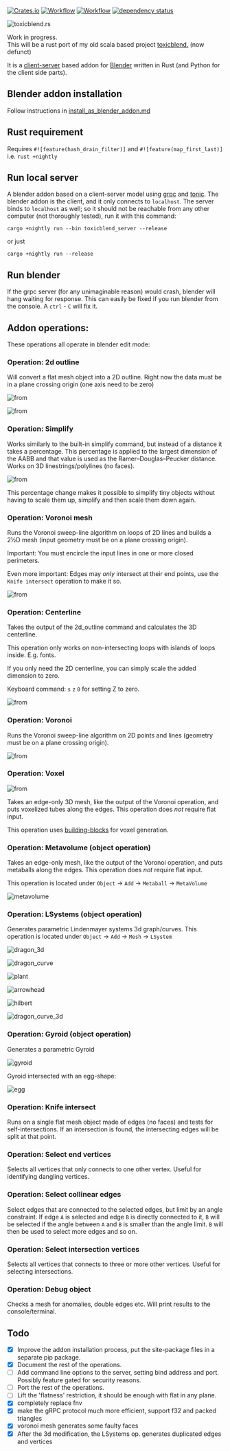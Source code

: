 [![Crates.io](https://meritbadge.herokuapp.com/toxicblend)](https://crates.io/crates/toxicblend)
[![Workflow](https://github.com/eadf/toxicblend.rs/workflows/Rust/badge.svg)](https://github.com/eadf/toxicblend.rs/workflows/Rust/badge.svg)
[![Workflow](https://github.com/eadf/toxicblend.rs/workflows/Clippy/badge.svg)](https://github.com/eadf/toxicblend.rs/workflows/Clippy/badge.svg)
[![dependency status](https://deps.rs/crate/toxicblend/0.0.10/status.svg)](https://deps.rs/crate/toxicblend/0.0.10)


![toxicblend.rs](img/header.png)

Work in progress.\
This will be a rust port of my old scala based project [toxicblend.](https://github.com/toxicblend/toxicblend) (now defunct)

It is a [client-server](https://grpc.io) based addon for [Blender](blender.org) written in Rust (and Python for the client side parts).  

## Blender addon installation
Follow instructions in [install_as_blender_addon.md](blender_addon/install_as_blender_addon.md)

## Rust requirement

Requires `#![feature(hash_drain_filter)]` and `#![feature(map_first_last)]` i.e. `rust +nightly`

## Run local server
A blender addon based on a client-server model using [grpc](https://grpc.io) and [tonic](https://github.com/hyperium/tonic).
The blender addon is the client, and it only connects to `localhost`.
The server binds to `localhost` as well; so it should not be reachable from any other computer (not thoroughly tested), run it with this command:
```
cargo +nightly run --bin toxicblend_server --release
```

or just 
```
cargo +nightly run --release
```

## Run blender
If the grpc server (for any unimaginable reason) would crash, blender will hang waiting for response.
This can easily be fixed if you run blender from the console. A `ctrl` - `C` will fix it.

## Addon operations:

These operations all operate in blender edit mode:

### Operation: 2d outline

Will convert a flat mesh object into a 2D outline. Right now the data must be in a plane crossing origin (one axis need to be zero)

![from](img/2d_outline_from.png)

![from](img/2d_outline_to.png)

### Operation: Simplify

Works similarly to the built-in simplify command, but instead of a distance it takes a percentage.
This percentage is applied to the largest dimension of the AABB and that value is used as the Ramer–Douglas–Peucker distance.
Works on 3D linestrings/polylines (no faces).

![from](img/simplify.png)

This percentage change makes it possible to simplify tiny objects without having to scale them up, simplify and then scale them down again.

### Operation: Voronoi mesh
Runs the Voronoi sweep-line algorithm on loops of 2D lines and builds a 2½D mesh (input geometry must be on a plane crossing origin).

Important: You must encircle the input lines in one or more closed perimeters.

Even more important: Edges may *only* intersect at their end points, use the `Knife intersect` operation to make it so.

![from](img/voronoi_mesh.png)

### Operation: Centerline

Takes the output of the 2d_outline command and calculates the 3D centerline.

This operation only works on non-intersecting loops with islands of loops inside. E.g. fonts.

If you only need the 2D centerline, you can simply scale the added dimension to zero.

Keyboard command: `s` `z` `0` for setting Z to zero.

![from](img/centerline.png)

### Operation: Voronoi
Runs the Voronoi sweep-line algorithm on 2D points and lines (geometry must be on a plane crossing origin).

![from](img/voronoi.png)

### Operation: Voxel

![from](img/voxel.png)

Takes an edge-only 3D mesh, like the output of the Voronoi operation, and puts voxelized tubes along the edges.
This operation does *not* require flat input.

This operation uses [building-blocks](https://crates.io/crates/building-blocks) for voxel generation.

### Operation: Metavolume (object operation)
Takes an edge-only mesh, like the output of the Voronoi operation, and puts metaballs along the edges.
This operation does *not* require flat input.

This operation is located under `Object` -> `Add` -> `Metaball` -> `MetaVolume`

![metavolume](img/metavolume.png)

### Operation: LSystems (object operation)
Generates parametric Lindenmayer systems 3d graph/curves. 
This operation is located under `Object` -> `Add` -> `Mesh` -> `LSystem`

![dragon_3d](img/dragon_3d.png)

![dragon_curve](img/lsystems.png)

![plant](img/plant2.png)

![arrowhead](img/arrowhead.png)

![hilbert](img/hilbert_3d.png)

![dragon_curve_3d](img/dragon_curve_3d.gif)

### Operation: Gyroid (object operation)
Generates a parametric Gyroid

![gyroid](img/gyroid.png)

Gyroid intersected with an egg-shape:

![egg](img/egg.png)

### Operation: Knife intersect

Runs on a single flat mesh object made of edges (no faces) and tests for self-intersections.
If an intersection is found, the intersecting edges will be split at that point.

### Operation: Select end vertices

Selects all vertices that only connects to one other vertex. Useful for identifying dangling vertices.

### Operation: Select collinear edges

Select edges that are connected to the selected edges, but limit by an angle constraint.
If edge `A` is selected and edge `B` is directly connected to it, `B` will be selected if the angle between `A` and `B` 
is smaller than the angle limit. `B` will then be used to select more edges and so on.

### Operation: Select intersection vertices

Selects all vertices that connects to three or more other vertices. Useful for selecting intersections.

### Operation: Debug object

Checks a mesh for anomalies, double edges etc. Will print results to the console/terminal.

## Todo

- [X] Improve the addon installation process, put the site-package files in a separate pip package.
- [X] Document the rest of the operations.
- [ ] Add command line options to the server, setting bind address and port. Possibly feature gated for security reasons.
- [ ] Port the rest of the operations.
- [ ] Lift the 'flatness' restriction, it should be enough with flat in any plane.
- [x] completely replace fnv
- [x] make the gRPC protocol much more efficient, support f32 and packed triangles 
- [x] voronoi mesh generates some faulty faces 
- [x] After the 3d modification, the LSystems op. generates duplicated edges and vertices
